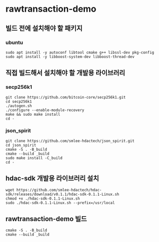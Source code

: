 # rawtransaction-demo

## 빌드 전에 설치해야 할 패키지

### ubuntu 
```
sudo apt install -y autoconf libtool cmake g++ libssl-dev pkg-config
sudo apt install -y libboost-system-dev libboost-thread-dev
```

## 직접 빌드해서 설치해야 할 개발용 라이브러리

### secp256k1
```
git clone https://github.com/bitcoin-core/secp256k1.git
cd secp256k1
./autogen.sh
./configure --enable-module-recovery
make && sudo make install
cd -
```

### json_spirit
```
git clone https://github.com/smlee-hdactech/json_spirit.git
cd json_spirit
cmake -S . -B_build
cmake --build _build
sudo make install -C_build
cd -
```

## hdac-sdk 개발용 라이브러리 설치
```
wget https://github.com/smlee-hdactech/hdac-sdk/releases/download/v0.1.1/hdac-sdk-0.1.1-Linux.sh 
chmod +x ./hdac-sdk-0.1.1-Linux.sh
sudo ./hdac-sdk-0.1.1-Linux.sh --prefix=/usr/local
```

## rawtransaction-demo 빌드
```
cmake -S . -B_build
cmake --build _build
```
